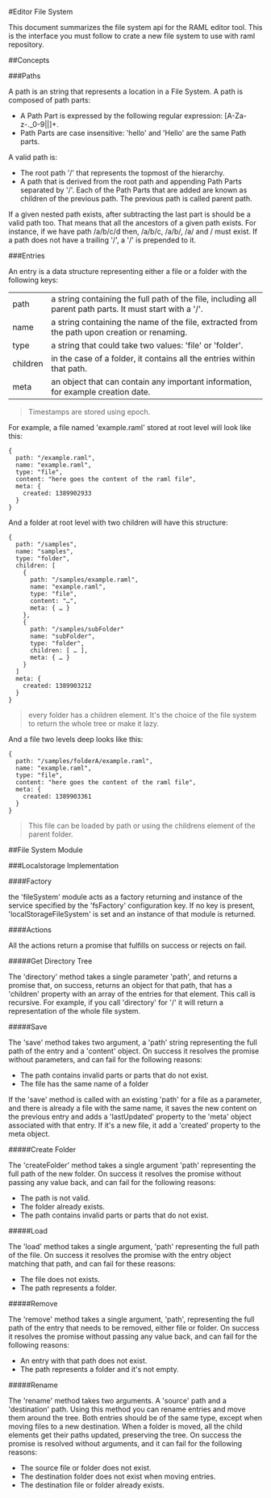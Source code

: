 #Editor File System

This document summarizes the file system api for the RAML editor tool. This is the interface you must follow to crate a new file system to use with raml repository.

##Concepts

###Paths

A path is an string that represents a location in a File System. A path is composed of path parts:

* A Path Part is expressed by the following regular expression: [A-Za-z&#45;\._0-9\||]\+.
* Path Parts are case insensitive: 'hello' and 'Hello' are the same Path parts.

A valid path is:
* The root path '/' that represents the topmost of the hierarchy.
* A path that is derived from the root path and appending Path Parts separated by '/'. Each of the Path Parts that are added are known as children of the previous path. The previous path is called parent path.

If a given nested path exists, after subtracting the last part is should be a valid path too. That means that all the ancestors of a given path exists. For instance, if we have path /a/b/c/d then, /a/b/c, /a/b/, /a/ and / must exist. If a path does not have a trailing '/', a '/' is prepended to it.

###Entries

An entry is a data structure representing either a file or a folder with the following keys:

<table>
	<tr>
		<td>path</td>
		<td>a string containing the full path of the file, including all parent path parts. It must start with a '/'.</td>
	</tr>
	<tr>
		<td>name</td>
		<td>a string containing the name of the file, extracted from the path upon creation or renaming.</td>
	</tr>
	<tr>
		<td>type</td>
		<td>a string that could take two values: 'file' or 'folder'.</td>
	</tr>
	<tr>
		<td>children</td>
		<td>in the case of a folder, it contains all the entries within that path.</td>
	</tr>
	<tr>
		<td>meta</td>
		<td>an object that can contain any important information, for example creation date.</td>
	</tr>
</table>

>Timestamps are stored using epoch.


For example, a file named 'example.raml' stored at root level will look like this:

```
{
  path: "/example.raml",
  name: "example.raml",
  type: "file",
  content: "here goes the content of the raml file",
  meta: {
    created: 1389902933
  }
}
```

And a folder at root level with two children will have this structure:

```
{
  path: "/samples",
  name: "samples",
  type: "folder",
  children: [
  	{ 
  	  path: "/samples/example.raml",
  	  name: "example.raml",
  	  type: "file",
  	  content: "…",
  	  meta: { … }
  	},
  	{ 
  	  path: "/samples/subFolder"
  	  name: "subFolder",
  	  type: "folder",
  	  children: [ … ],
  	  meta: { … }
  	}
  ]
  meta: {
    created: 1389903212
  }
}
```
> every folder has a children element. It's the choice of the file system to return the whole tree or make it lazy.


And a file two levels deep looks like this:

```
{
  path: "/samples/folderA/example.raml",
  name: "example.raml",
  type: "file",
  content: "here goes the content of the raml file",
  meta: {
    created: 1389903361
  }
}
```
> This file can be loaded by path or using the childrens element of the parent folder.

##File System Module

###Localstorage Implementation

####Factory

the 'fileSystem' module acts as a factory returning and instance of the service specified by the 'fsFactory' configuration key. If no key is present, 'localStorageFileSystem' is set and an instance of that module is returned.

####Actions

All the actions return a promise that fulfills on success or rejects on fail.

#####Get Directory Tree

The 'directory' method takes a single parameter 'path', and returns a promise that, on success, returns an object for that path, that has a 'children' property with an array of the entries for that element. This call is recursive. For example, if you call 'directory' for '/' it will return a representation of the whole file system.

#####Save

The 'save' method takes two argument, a 'path' string representing the full path of the entry and a 'content' object. On success it resolves the promise without parameters, and can fail for the following reasons:

* The path contains invalid parts or parts that do not exist.
* The file has the same name of a folder

If the 'save' method is called with an existing 'path' for a file as a parameter, and there is already a file with the same name, it saves the new content on the previous entry and adds a 'lastUpdated' property to the 'meta' object associated with that entry.
If it's a new file, it add a 'created' property to the meta object.

#####Create Folder

The 'createFolder' method takes a single argument 'path' representing the full path of the new folder. On success it resolves the promise without passing any value back, and can fail for the following reasons:

* The path is not valid.
* The folder already exists.
* The path contains invalid parts or parts that do not exist.

#####Load

The 'load' method takes a single argument, 'path' representing the full path of the file. On success it resolves the promise with the entry object matching that path, and can fail for these reasons:

* The file does not exists.
* The path represents a folder.

#####Remove

The 'remove' method takes a single argument, 'path', representing the full path of the entry that needs to be removed, either file or folder. On success it resolves the promise without passing any value back, and can fail for the following reasons:

* An entry with that path does not exist.
* The path represents a folder and it's not empty.

#####Rename

The 'rename' method takes two arguments. A 'source' path and a 'destination' path. Using this method you can rename entries and move them around the tree. Both entries should be of the same type, except when moving files to a new destination. When a folder is moved, all the child elements get their paths updated, preserving the tree. On success the promise is resolved without arguments, and it can fail for the following reasons:

* The source file or folder does not exist.
* The destination folder does not exist when moving entries.
* The destination file or folder already exists.